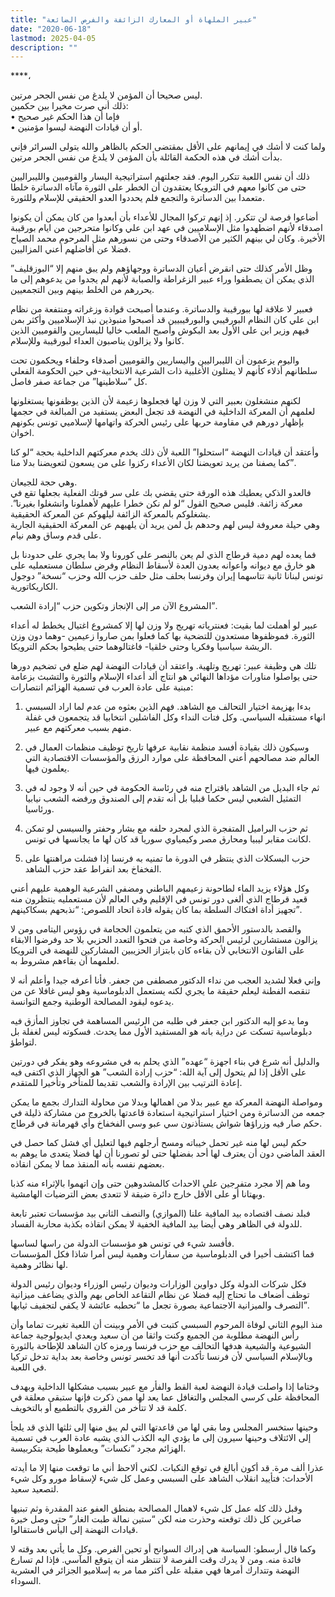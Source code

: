 ```yaml
---
title: "عبير الملهاة أو المعارك الزائفة والفرص الضائعة"
date: "2020-06-18"
lastmod: 2025-04-05
description: ""
---
```

****،

ليس صحيحا أن المؤمن لا يلدغ من نفس الجحر مرتين.   
ذلك أني صرت مخيرا بين حكمين:   
• فإما أن هذا الحكم غير صحيح   
• أو أن قيادات النهضة ليسوا مؤمنين.

ولما كنت لا أشك في إيمانهم على الأقل بمقتضى الحكم بالظاهر والله يتولى السرائر فإني بدأت أشك في هذه الحكمة القائلة بأن المؤمن لا يلدغ من نفس الجحر مرتين.

ذلك أن نفس اللعبة تتكرر اليوم. فقد جعلتهم استراتيجية اليسار والقوميين والليبراليين حتى من كانوا معهم في الترويكا يعتقدون أن الخطر على الثورة مآتاه الدساترة خلطا متعمدا بين الدساترة والتجمع فلم يحددوا العدو الحقيقي للإسلام وللثورة.

أضاعوا فرصة لن تتكرر. إذ إنهم تركوا المجال للأعداء بأن أبعدوا من كان يمكن أن يكونوا اصدقاء لأنهم اضطهدوا مثل الإسلاميين في عهد ابن علي وكانوا متحرجين من ايام بورقيبة الأخيرة. وكان لي بينهم الكثير من الأصدقاء وحتى من نسورهم مثل المرحوم محمد الصياح فضلا عن أفاضلهم أعني المزاليين.

وظل الأمر كذلك حتى انقرض أعيان الدساترة ووجهاؤهم ولم يبق منهم إلا “البوزقليف” الذي يمكن أن يصطفوا وراء عبير الزغراطة والصبابة لأنهم لم يجدوا من يدعوهم إلى ما يحررهم من الخلط بينهم وبين التجمعيين.

فعبير لا علاقة لها ببورقيبة والدساترة. وعندما أصبحت قوادة وزغراته ومنتفعة من نظام ابن علي كان النظام البورقيبي والبورقيبيين قد أصبحوا منبوذين نبذ الإسلاميين وأكثر بمن فيهم وزير ابن على الأول بعد البكوش وأصبح الملعب خاليا لليساريين والقوميين الذين كانوا ولا يزالون يناصبون العداء لبورقيبة وللإسلام.

واليوم يزعمون أن الليبراليين واليساريين والقوميين أصدقاء وحلفاء ويحكمون تحت سلطانهم أذلاء كأنهم لا يمثلون الأغلبية ذات الشرعية الانتخابية-في حين الحكومة الفعلي كل “سلاطينها” من جماعة صفر فاصل.

لكنهم منشغلون بعبير التي لا وزن لها فجعلوها زعيمة لأن الذين يوظفونها يستغلونها لعلمهم أن المعركة الداخلية في النهضة قد تجعل البعض يستفيد من المبالغة في حجمها بإظهار دورهم في مقاومة حربها على رئيس الحركة واتهامها لإسلاميي تونس بكونهم اخوان.

وأعتقد أن قيادات النهضة “استحلوا” اللعبة لأن ذلك يخدم معركتهم الداخلية بحجة “لو كنا كما يصفنا من يريد تعويضنا لكان الأعداء ركزوا على من يسعون لتعويضنا بدلا منا”.

وهي حجة للجيعان.   
فالعدو الذكي يعطيك هذه الورقة حتى يقضي بك على سر قوتك الفعلية بجعلها تقع في معركة زائفة. فليس صحيح القول “لو لم نكن خطرا عليهم لأهملونا وانشغلوا بغيرنا”. يشغلوكم بالمعركة الزائفة ليلهوكم عن المعركة الحقيقية.  
وهي حيلة معروفة ليس لهم وحدهم بل لمن يريد أن يلهيهم عن المعركة الحقيقية الجارية على قدم وساق وهم نيام.

فما يعده لهم دمية قرطاج الذي لم يعن بالنصر على كورونا ولا بما يجري على حدودنا بل هو خارق مع ديوانه واعوانه يعدون العدة لأسقاط النظام وفرض سلطان مستعمليه على تونس لبنانا ثانية تتاسهما إيران وفرنسا بحلف مثل حلف حزب الله وحزب “نسخة” دوجول الكاريكاتورية.

المشروع الآن مر إلى الإنجاز وتكوين حزب “إرادة الشعب”.

عبير لو أهملت لما بقيت: فعنترياته تهريج ولا وزن لها إلا كمشروع اغتيال يخطط له أعداء الثورة. فموظفوها مستعدون للتضحية بها كما فعلوا بمن صاروا زعيمين -وهما دون وزن الريشة سياسيا وفكريا وحتى خلقيا- فاغتالوهما حتى يطيحوا بحكم الترويكا.

تلك هي وظيفة عبير: تهريج وتلهية. واعتقد أن قيادات النهضة لهم ضلع في تضخيم دورها حتى يواصلوا مناورات مؤداها النهائي هو انتاج ألد أعداء الإسلام والثورة والتشبث بزعامة مبنية على عادة العرب في تسمية الهزائم انتصارات:

1. بدءا بهزيمة اختيار التحالف مع الشاهد. فهم الذين بعثوه من عدم لما اراد السبسي انهاء مستقبله السياسي. وكل فتات النداء وكل الفاشلين انتخابيا قد يتجمعون في غفلة منهم بسبب معركتهم مع عبير.

2. وسيكون ذلك بقيادة أفسد منظمة نقابية عرفها تاريخ توظيف منظمات العمال في العالم ضد مصالحهم أعني المحافظة على موارد الرزق والمؤسسات الاقتصادية التي يعلمون فيها.

3. ثم جاء البديل من الشاهد باقتراح منه في رئاسة الحكومة في حين أنه لا وجود له في التمثيل الشعبي ليس حكما قبليا بل أنه تقدم إلى الصندوق ورفضه الشعب نيابيا ورئاسيا.

4. ثم حزب البراميل المتفجرة الذي لمجرد حلفه مع بشار وحفتر والسيسي لو تمكن لكانت مقابر ليبيا ومحارق مصر وكيمياوي سوريا قد كان لها ما يجانسها في تونس.

5. حزب البسكلات الذي ينتظر في الدورة ما تمنيه به فرنسا إذا فشلت مراهنتها على الفخفاخ بعد انفراط عقد حزب الشاهد.

وكل هؤلاء يزيد الماء لطاحونة زعيمهم الباطني ومضفي الشرعية الوهمية عليهم أعني قعيد قرطاج الذي ألغى دور تونس في الإقليم وفي العالم لأن مستعمليه ينتظرون منه تجهيز أداة افتكاك السلطة بما كان يقوله قادة اتحاد اللصوص: “نذبحهم بسكاكينهم”.

والقصد بالدستور الأحمق الذي كتبه من يتعلمون الحجامة في رؤوس اليتامى ومن لا يزالون مستشارين لرئيس الحركة وخاصة من فتحوا التعدد الحزبي بلا حد وفرضوا الابقاء على القانون الانتخابي لأن بقاءه كان بابتزاز الحزيبين المشاركين للنهضة في الترويكا لعلمهما أن بقاءهم مشروط به.

وإني فعلا لشديد العجب من نداء الدكتور مصطفى من جعفر. فأنا أعرفه جيدا وأعلم أنه لا تنقصه الفطنة ليعلم حقيقة ما يجري لكنه يستعمل الدبلوماسية وهو ليس غافلا عن من يدعوه ليقود المصالحة الوطنية وجمع التوانسة.

وما يدعو إليه الدكتور ابن جعفر في طلبه من الرئيس المساهمة في تجاوز المأزق فيه دبلوماسية تسكت عن دراية بانه هو المستفيد الأول مما يحدث. فسكوته ليس لغفلة بل لتواطؤ.

والدليل أنه شرع في بناء اجهزة “عهده” الذي يحلم به في مشروعه وهو يفكر في دورتين على الأقل إذا لم يتحول إلى آية الله: “حزب إرادة الشعب” هو الجهاز الذي اكتفى فيه إعادة الترتيب بين الإرادة والشعب تقديما للمتأخر وتأخيرا للمتقدم.

ومواصلة النهضة المعركة مع عبير بدلا من اهمالها وبدلا من محاولة التدارك بجمع ما يمكن جمعه من الدساترة ومن اختيار استراتيجية استعادة قاعدتها بالخروج من مشاركة ذليلة في حكم صار فيه وزراؤها شواش يستأذنون سي عبو وسي الفخفاخ وأي قهرمانة في قرطاج.

حكم ليس لها منه غير تحمل خيباته ومسح أرجلهم فيها لتعليل أي فشل كما حصل في العقد الماضي دون أن يعترف لها أحد بفضلها حتى لو تصورنا أن لها فضلا يتعدى ما يوهم به بعضهم نفسه بأنه المنقذ مما لا يمكن انقاذه.

وما هم إلا مجرد متفرجين على الاحداث كالمشدوهين حتى وإن اتهموا بالإثراء منه كذبا وبهتانا أو على الأقل خارج دائرة ضيقة لا تتعدى بعض الترضيات الهامشية.

فبلد نصف اقتصاده بيد المافية علنا (الموازي) والنصف الثاني بيد مؤسسات تعتبر تابعة للدولة في الظاهر وهي أيضا بيد المافية الخفية لا يمكن انقاذه بكذبة محاربة الفساد.

فأفسد شيء في تونس هو مؤسسات الدولة من راسها لساسها.   
فما اكتشف أخيرا في الدبلوماسية من سفارات وهمية ليس أمرا شاذا فكل المؤسسات لها نظائر وهمية.

فكل شركات الدولة وكل دواوين الوزارات وديوان رئيس الوزراء وديوان رئيس الدولة توظف أضعاف ما تحتاج إليه فضلا عن نظام التقاعد الخاص بهم والذي يضاعف ميزانية التصرف والميزانية الاجتماعية بصورة تجعل ما “تحطبه عائشة لا يكفي لتجفيف ثيابها”.

منذ اليوم الثاني لوفاة المرحوم السبسي كتبت في الأمر وبينت أن اللعبة تغيرت تماما وأن رأس النهضة مطلوبة من الجميع وكنت واثقا من أن سعيد وبعدي ايديولوجية جماعة الشيوعية والشيعية هدفها التحالف مع حزب فرنسا ورمزه كان الشاهد للإطاحة بالثورة وبالإسلام السياسي لأن فرنسا تأكدت أنها قد تخسر تونس وخاصة بعد بداية تدخل تركيا في اللعبة.

وختاما إذا واصلت قيادة النهضة لعبة القط والفأر مع عبير بسبب مشكلها الداخلية وبهدف المحافظة على كرسي المجلس والتغافل عما يعد لها ممن ذكرت فإنها ستبقى معلقة في كلمة قد لا تتأخر من القروي بالتطميع أو بالتخويف.

وحينها ستخسر المجلس وما بقي لها من قاعدتها التي لم يبق منها إلى ثلثها الذي قد يلجأ إلى الائتلاف وحينها سيرون إلى ما يؤدي اليه الكذب الذي يشبه عادة العرب في تسمية الهزائم مجرد “نكسات” ويعملوها طيحة بتكربيسة.

عذرا ألف مرة. قد أكون أبالغ في توقع النكبات. لكني ألاحظ أني ما توقعت منها إلا ما أيدته الأحداث: فتأييد انقلاب الشاهد على السبسي وعمل كل شيء لإسقاط مورو وكل شيء لتصعيد سعيد.

وقبل ذلك كله عمل كل شيء لاهمال المصالحة بمنطق العفو عند المقدرة وثم تبنيها صاغرين كل ذلك توقعته وحذرت منه لكن “ستين نمالة طبت الغار” حتى وصل خيرة قيادات النهضة إلى اليأس فاستقالوا.

وكما قال أرسطو: السياسة هي إدراك السوانح أو تحين الفرص. وكل ما يأتي بعد وقته لا فائدة منه. ومن لا يدرك وقت الفرصة لا تنتظر منه أن يتوقع المآسي. فإذا لم تسارع النهضة وتتدارك أمرها فهي مقبلة على أكثر مما مر به إسلاميو الجزائر في العشرية السوداء.

###
